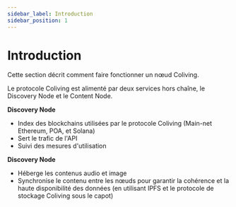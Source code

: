 ```yaml
---
sidebar_label: Introduction
sidebar_position: 1
---
```


# Introduction

Cette section décrit comment faire fonctionner un nœud Coliving.

Le protocole Coliving est alimenté par deux services hors chaîne, le Discovery Node et le Content Node.

**Discovery Node**

* Index des blockchains utilisées par le protocole Coliving \(Main-net Ethereum, POA, et Solana\)
* Sert le trafic de l'API
* Suivi des mesures d'utilisation

**Discovery Node**

* Héberge les contenus audio et image
* Synchronise le contenu entre les nœuds pour garantir la cohérence et la haute disponibilité des données (en utilisant IPFS et le protocole de stockage Coliving sous le capot)
